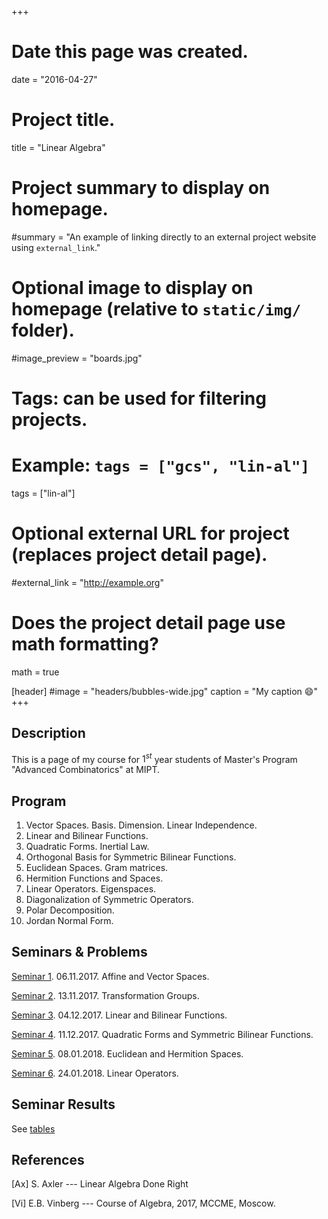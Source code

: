 +++
# Date this page was created.
date = "2016-04-27"

# Project title.
title = "Linear Algebra"

# Project summary to display on homepage.
#summary = "An example of linking directly to an external project website using `external_link`."

# Optional image to display on homepage (relative to `static/img/` folder).
#image_preview = "boards.jpg"

# Tags: can be used for filtering projects.
# Example: `tags = ["gcs", "lin-al"]`
tags = ["lin-al"]

# Optional external URL for project (replaces project detail page).
#external_link = "http://example.org"

# Does the project detail page use math formatting?
math = true

[header]
#image = "headers/bubbles-wide.jpg"
caption = "My caption :smile:"
+++



## Description

This is a page of my course for $1^{st}$ year students of Master's Program "Advanced Combinatorics" at MIPT.

## Program

1. Vector Spaces. Basis. Dimension. Linear Independence.
2. Linear and Bilinear Functions.
3. Quadratic Forms. Inertial Law.
4. Orthogonal Basis for Symmetric Bilinear Functions.
5. Euclidean Spaces. Gram matrices.
6. Hermition Functions and Spaces.
7. Linear Operators. Eigenspaces.
8. Diagonalization of Symmetric Operators.
9. Polar Decomposition.
10. Jordan Normal Form.

## Seminars & Problems

[Seminar 1](Seminar-1.pdf). 06.11.2017. Affine and Vector Spaces. 

[Seminar 2](Seminar-2.pdf). 13.11.2017. Transformation Groups.

[Seminar 3](Seminar-3.pdf). 04.12.2017. Linear and Bilinear Functions. 

[Seminar 4](Seminar-4.pdf). 11.12.2017. Quadratic Forms and Symmetric Bilinear Functions.

[Seminar 5](Seminar-5.pdf). 08.01.2018. Euclidean and Hermition Spaces.

[Seminar 6](Seminar-6.pdf). 24.01.2018. Linear Operators.


## Seminar Results

See [tables](https://docs.google.com/spreadsheets/d/e/2PACX-1vQOLGqxKyplu5NqZyabV703SO--R-vmxD7ib9NhvgQhKgkJTjRu669pO15qDZ6uEr7ZKiJMjBGc82-6/pubhtml)


## References


[Ax] S. Axler --- Linear Algebra Done Right

[Vi] E.B. Vinberg --- Course of Algebra, 2017, MCCME, Moscow.


